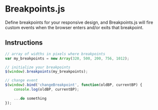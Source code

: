 # Breakpoints.js

Define breakpoints for your responsive design, and Breakpoints.js will fire custom events when the browser enters and/or exits that breakpoint.

## Instructions
``` js
// array of widths in pixels where breakpoints
var my_breakpoints = new Array(320, 500, 200, 756, 1012);

// initialize your breakpoints
$(window).breakpoints(my_breakpoints);

// change event
$(window).bind('changeBreakpoint', function(oldBP, currentBP) {
	console.log(oldBP, currentBP);
	
	...do something
});
```	
	